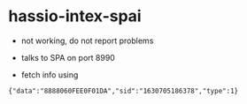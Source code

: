 # hassio-intex-spai
 * not working, do not report problems
 
 * talks to SPA on port 8990
 * fetch info using
 ```
 {"data":"8888060FEE0F01DA","sid":"1630705186378","type":1}
 ```
